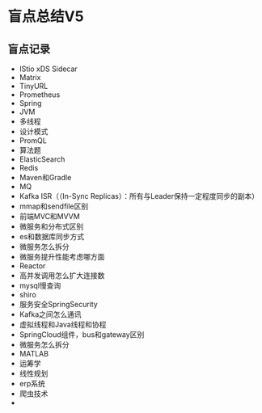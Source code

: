 # 盲点总结V5

## 盲点记录

* IStio xDS Sidecar
* Matrix
* TinyURL
* Prometheus
* Spring
* JVM
* 多线程
* 设计模式
* PromQL
* 算法题
* ElasticSearch
* Redis
* Maven和Gradle
* MQ
* Kafka ISR（（In-Sync Replicas）：所有与Leader保持一定程度同步的副本）
* mmap和sendfile区别
* 前端MVC和MVVM
* 微服务和分布式区别
* es和数据库同步方式
* 微服务怎么拆分
* 微服务提升性能考虑哪方面
* Reactor
* 高并发调用怎么扩大连接数
* mysql慢查询
* shiro
* 服务安全SpringSecurity
* Kafka之间怎么通讯
* 虚拟线程和Java线程和协程
* SpringCloud组件，bus和gateway区别
* 微服务怎么拆分
* MATLAB
* 运筹学
* 线性规划
* erp系统
* 爬虫技术
* 

